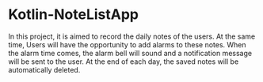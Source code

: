 # Kotlin-NoteListApp
In this project, it is aimed to record the daily notes of the users. At the same time, Users will have the opportunity to add alarms to these notes. 
When the alarm time comes, the alarm bell will sound and a notification message will be sent to the user. At the end of each day, the saved notes will be automatically deleted.
